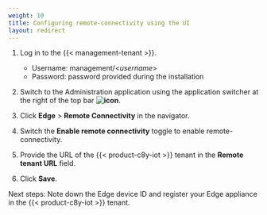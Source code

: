 ```yaml
---
weight: 10
title: Configuring remote-connectivity using the UI
layout: redirect
---
```


1. Log in to the {{< management-tenant >}}.

	- Username: management/<*username*>
	- Password: password provided during the installation

2. Switch to the Administration application using the application switcher at the right of the top bar **<img class="Default" src="/images/icons/switcher-icon.png" alt="icon" style="display: inline; float: none">**.

3. Click **Edge** > **Remote Connectivity** in the navigator.

4. Switch the **Enable remote connectivity** toggle to enable remote-connectivity.

5. Provide the URL of the {{< product-c8y-iot >}} tenant in the **Remote tenant URL** field.

6. Click **Save**.

Next steps: Note down the Edge device ID and register your Edge appliance in the {{< product-c8y-iot >}} tenant.
